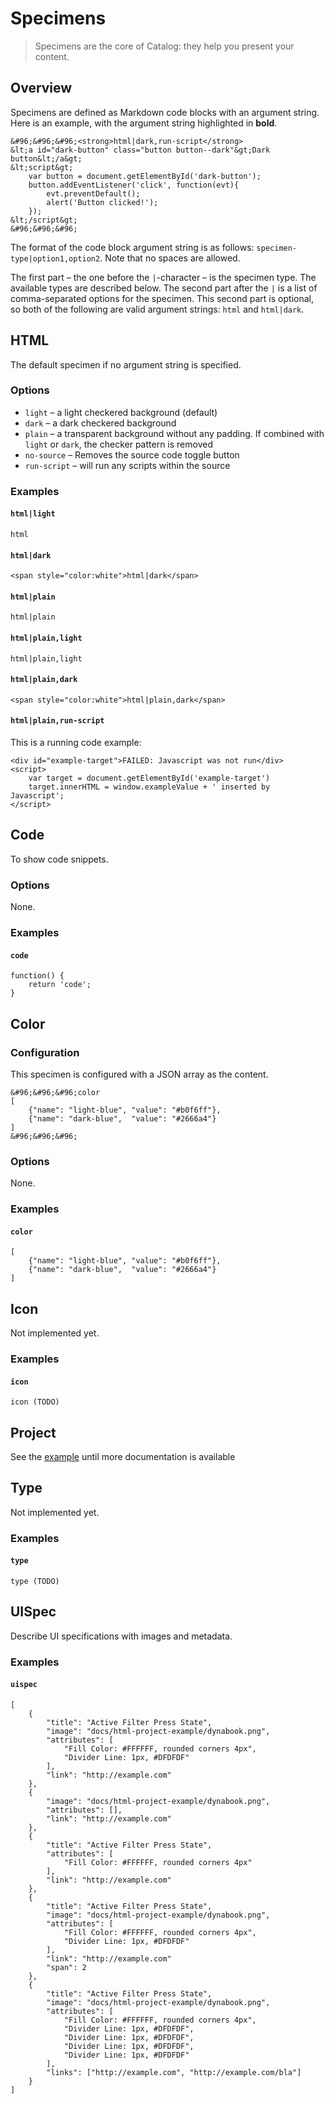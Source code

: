 # Specimens

> Specimens are the core of Catalog: they help you present your content.

## Overview

Specimens are defined as Markdown code blocks with an argument string. Here is an example, with the argument string highlighted in **bold**.

```code
&#96;&#96;&#96;<strong>html|dark,run-script</strong>
&lt;a id="dark-button" class="button button--dark"&gt;Dark button&lt;/a&gt;
&lt;script&gt;
    var button = document.getElementById('dark-button');
    button.addEventListener('click', function(evt){
        evt.preventDefault();
        alert('Button clicked!');
    });
&lt;/script&gt;
&#96;&#96;&#96;
```

The format of the code block argument string is as follows: `specimen-type|option1,option2`. Note that no spaces are allowed.

The first part – the one before the `|`-character – is the specimen type. The available types are described below. The second part after the `|` is a list of comma-separated options for the specimen. This second part is optional, so both of the following are valid argument strings: `html` and `html|dark`.

## HTML

The default specimen if no argument string is specified.

### Options

* `light` – a light checkered background (default)
* `dark` – a dark checkered background
* `plain` – a transparent background without any padding. If combined with `light` or `dark`, the checker pattern is removed
* `no-source` – Removes the source code toggle button
* `run-script` – will run any scripts within the source

### Examples

#### `html|light`

```html|no-source
html
```

#### `html|dark`

```html|dark,no-source
<span style="color:white">html|dark</span>
```

#### `html|plain`

```html|plain,no-source
html|plain
```

#### `html|plain,light`

```html|plain,light,no-source
html|plain,light
```

#### `html|plain,dark`

```html|plain,dark,no-source
<span style="color:white">html|plain,dark</span>
```

#### `html|plain,run-script`

This is a running code example:

```html|plain,run-script
<div id="example-target">FAILED: Javascript was not run</div>
<script>
    var target = document.getElementById('example-target')
    target.innerHTML = window.exampleValue + ' inserted by Javascript';
</script>
```

## Code

To show code snippets.

### Options

None.

### Examples

#### `code`

```code
function() {
    return 'code';
}
```

## Color

### Configuration

This specimen is configured with a JSON array as the content.

```code
&#96;&#96;&#96;color
[
    {"name": "light-blue", "value": "#b0f6ff"},
    {"name": "dark-blue",  "value": "#2666a4"}
]
&#96;&#96;&#96;
```

### Options

None.

### Examples

#### `color`

```color
[
    {"name": "light-blue", "value": "#b0f6ff"},
    {"name": "dark-blue",  "value": "#2666a4"}
]
```

## Icon

Not implemented yet.

### Examples

#### `icon`

```icon
icon (TODO)
```

## Project

See the [example](#/html-project) until more documentation is available

## Type

Not implemented yet.

### Examples

#### `type`

```type
type (TODO)
```

## UISpec

Describe UI specifications with images and metadata.

### Examples

#### `uispec`

```uispec
[
    {
        "title": "Active Filter Press State",
        "image": "docs/html-project-example/dynabook.png",
        "attributes": [
            "Fill Color: #FFFFFF, rounded corners 4px",
            "Divider Line: 1px, #DFDFDF"
        ],
        "link": "http://example.com"
    },
    {
        "image": "docs/html-project-example/dynabook.png",
        "attributes": [],
        "link": "http://example.com"
    },
    {
        "title": "Active Filter Press State",
        "attributes": [
            "Fill Color: #FFFFFF, rounded corners 4px"
        ],
        "link": "http://example.com"
    },
    {
        "title": "Active Filter Press State",
        "image": "docs/html-project-example/dynabook.png",
        "attributes": [
            "Fill Color: #FFFFFF, rounded corners 4px",
            "Divider Line: 1px, #DFDFDF"
        ],
        "link": "http://example.com"
        "span": 2
    },
    {
        "title": "Active Filter Press State",
        "image": "docs/html-project-example/dynabook.png",
        "attributes": [
            "Fill Color: #FFFFFF, rounded corners 4px",
            "Divider Line: 1px, #DFDFDF",
            "Divider Line: 1px, #DFDFDF",
            "Divider Line: 1px, #DFDFDF",
            "Divider Line: 1px, #DFDFDF"
        ],
        "links": ["http://example.com", "http://example.com/bla"]
    }
]
```

